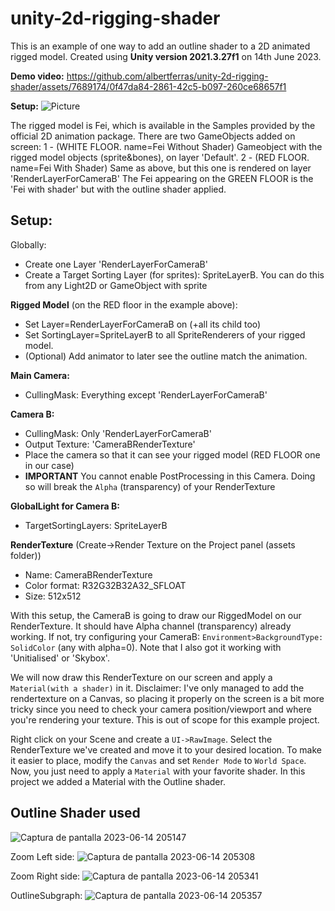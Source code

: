 # unity-2d-rigging-shader

This is an example of one way to add an outline shader to a 2D animated rigged model.
Created using **Unity version 2021.3.27f1** on 14th June 2023.

**Demo video:**
https://github.com/albertferras/unity-2d-rigging-shader/assets/7689174/0f47da84-2861-42c5-b097-260ce68657f1

**Setup:**
![Picture](https://github.com/albertferras/unity-2d-rigging-shader/assets/7689174/5a9b03d9-5a05-4eb5-877e-4d0d21f2ec2e)

The rigged model is Fei, which is available in the Samples provided by the official 2D animation package.
There are two GameObjects added on screen:
1 - (WHITE FLOOR. name=Fei Without Shader) Gameobject with the rigged model objects (sprite&bones), on layer 'Default'.
2 - (RED FLOOR. name=Fei With Shader) Same as above, but this one is rendered on layer 'RenderLayerForCameraB'
The Fei appearing on the GREEN FLOOR is the 'Fei with shader' but with the outline shader applied.

## Setup:
Globally:
- Create one Layer 'RenderLayerForCameraB'
- Create a Target Sorting Layer (for sprites): SpriteLayerB. You can do this from any Light2D or GameObject with sprite

**Rigged Model** (on the RED floor in the example above):
- Set Layer=RenderLayerForCameraB on (+all its child too)
- Set SortingLayer=SpriteLayerB to all SpriteRenderers of your rigged model.
- (Optional) Add animator to later see the outline match the animation.

**Main Camera:**
- CullingMask: Everything except 'RenderLayerForCameraB'

**Camera B:**
- CullingMask: Only 'RenderLayerForCameraB'
- Output Texture: 'CameraBRenderTexture'
- Place the camera so that it can see your rigged model (RED FLOOR one in our case)
- **IMPORTANT** You cannot enable PostProcessing in this Camera. Doing so will break the `Alpha` (transparency) of your RenderTexture

**GlobalLight for Camera B:**
- TargetSortingLayers: SpriteLayerB

**RenderTexture** (Create->Render Texture on the Project panel (assets folder))
- Name: CameraBRenderTexture
- Color format: R32G32B32A32_SFLOAT
- Size: 512x512

With this setup, the CameraB is going to draw our RiggedModel on our RenderTexture. It should have Alpha channel (transparency) already working.
If not, try configuring your CameraB: `Environment>BackgroundType: SolidColor` (any with alpha=0). Note that I also got it working with 'Unitialised' or 'Skybox'.

We will now draw this RenderTexture on our screen and apply a `Material(with a shader)` in it.
Disclaimer: I've only managed to add the rendertexture on a Canvas, so placing it properly on the screen is a bit more tricky since you need to check your camera position/viewport and where you're rendering your texture. This is out of scope for this example project.

Right click on your Scene and create a `UI->RawImage`. Select the RenderTexture we've created and move it to your desired location.
To make it easier to place, modify the `Canvas` and set `Render Mode` to `World Space`.
Now, you just need to apply a `Material` with your favorite shader. In this project we added a Material with the Outline shader.


## Outline Shader used
![Captura de pantalla 2023-06-14 205147](https://github.com/albertferras/unity-2d-rigging-shader/assets/7689174/80e0e9d0-ef13-4b12-980f-b983f957b337)

Zoom Left side:
![Captura de pantalla 2023-06-14 205308](https://github.com/albertferras/unity-2d-rigging-shader/assets/7689174/be9ab4c3-a5f3-4c20-9696-8bff4928979b)

Zoom Right side:
![Captura de pantalla 2023-06-14 205341](https://github.com/albertferras/unity-2d-rigging-shader/assets/7689174/f7b333df-95ba-4f64-b502-df86b481133a)

OutlineSubgraph:
![Captura de pantalla 2023-06-14 205357](https://github.com/albertferras/unity-2d-rigging-shader/assets/7689174/ac0dc6de-ea2a-4cd2-8af9-dc77802051a3)

